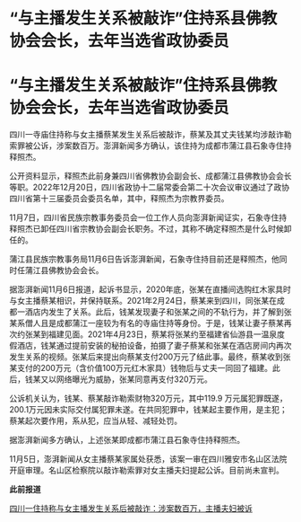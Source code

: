 # “与主播发生关系被敲诈”住持系县佛教协会会长，去年当选省政协委员

# “与主播发生关系被敲诈”住持系县佛教协会会长，去年当选省政协委员

四川一寺庙住持称与女主播蔡某发生关系后被敲诈，蔡某及其丈夫钱某均涉敲诈勒索罪被公诉，涉案数百万。澎湃新闻多方确认，该住持为成都市蒲江县石象寺住持释照杰。

公开资料显示，释照杰此前身兼四川省佛教协会副会长、成都蒲江县佛教协会会长等职。2022年12月20日，四川省政协十二届常委会第二十次会议审议通过了政协四川省第十三届委员会委员名单，其中，释照杰为宗教界委员。

11月7日，四川省民族宗教事务委员会一位工作人员向澎湃新闻证实，石象寺住持释照杰已卸任四川省宗教协会副会长职务。不过，其称不确定释照杰是什么时候卸任的。

蒲江县民族宗教事务局11月6日告诉澎湃新闻，石象寺住持目前还是释照杰，他同时任蒲江县佛教协会会长。

据澎湃新闻11月6日报道，起诉书显示，2020年底，张某在直播间选购红木家具时与女主播蔡某相识，并保持联系。2021年2月24日，蔡某来到四川，同张某在成都一酒店内发生了关系。此后，钱某发现妻子和张某之间的不轨行为，并了解到张某系僧人且是成都蒲江一座较为有名的寺庙住持等身份。于是，钱某让妻子蔡某再次约张某到福建见面。2021年4月23日，蔡某将张某约至福建省仙游县一温泉度假酒店，钱某通过提前安装的秘拍设备，拍摄了妻子蔡某和张某在酒店房间内再次发生关系的视频。张某后来提出向蔡某支付200万元了结此事。最终，蔡某收到张某支付的200万元（含价值100万元红木家具）钱物后与丈夫一同回了福建。此后，钱某又以网络曝光为威胁，张某同意再支付320万元。

公诉机关认为，钱某、蔡某敲诈勒索财物320万元，其中119.9
万元属犯罪既遂，200.1万元因未实际交付属犯罪未遂。在共同犯罪中，钱某起主要作用，是主犯；蔡某起次要作用，系从犯，应当从轻、减轻处罚。

据澎湃新闻多方确认，上述张某即成都市蒲江县石象寺住持释照杰。

11月5日，澎湃新闻从女主播蔡某家属处获悉，该案一审在四川雅安市名山区法院开庭审理。名山区检察院以敲诈勒索罪对女主播夫妇提起公诉。目前尚未宣判。

**此前报道**

[四川一住持称与女主播发生关系后被敲诈：涉案数百万，主播夫妇被诉](https://new.qq.com/rain/a/20231106A08DH800)

